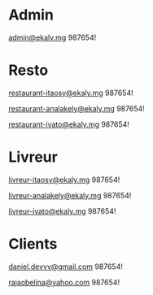 # Admin
admin@ekaly.mg
987654!

# Resto
restaurant-itaosy@ekaly.mg
987654!

restaurant-analakely@ekaly.mg
987654!

restaurant-ivato@ekaly.mg
987654!

# Livreur
livreur-itaosy@ekaly.mg
987654!

livreur-analakely@ekaly.mg
987654!

livreur-ivato@ekaly.mg
987654!

# Clients
daniel.devvv@gmail.com
987654!

rajaobelina@yahoo.com
987654!